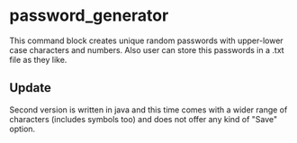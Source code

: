 # password_generator

This command block creates unique random passwords with upper-lower case characters and numbers. Also user can store this passwords in a .txt file as they like.

Update
-------
Second version is written in java and this time comes with a wider range of characters (includes symbols too) and does not offer any kind of "Save" option.

